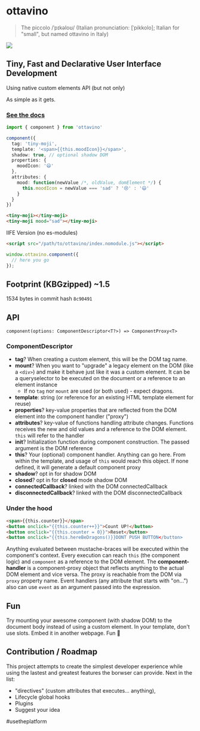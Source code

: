 # ottavino
> The piccolo /ˈpɪkəloʊ/ (Italian pronunciation: [ˈpikkolo]; Italian for "small", but named ottavino in Italy)

![](https://user-images.githubusercontent.com/1084459/57871139-55c10100-7811-11e9-8499-cbb4cfafb315.png)

## Tiny, Fast and Declarative User Interface Development
Using native custom elements API (but not only)

As simple as it gets.

### [See the docs](/docs/gloals.html)

```typescript
import { component } from 'ottavino'

component({
  tag: 'tiny-moji',
  template: '<span>{{this.moodIcon}}</span>',
  shadow: true, // optional shadow DOM
  properties: {
    moodIcon: '😃'
  },
  attributes: {
    mood: function(newValue /*, oldValue, domElement */) {
      this.moodIcon = newValue === 'sad' ? '😢' : '😃'
    }
  }
})
```
```html
<tiny-moji></tiny-moji>
<tiny-moji mood="sad"></tiny-moji>
```

IIFE Version (no es-modules)
```html
<script src="/path/to/ottavino/index.nomodule.js"></script>
```
```javascript
window.ottavino.component({
  // here you go
});
```

## Footprint (KBGzipped) ~1.5
1534 bytes in commit hash `8c90491`

## API
`component(options: ComponentDescriptor<T?>) => ComponentProxy<T>`

### ComponentDescriptor<T>
- **tag**? When creating a custom element, this will be the DOM tag name.
- **mount**? When you want to "upgrade" a legacy element on the DOM (like a `<div>`) and make it behave just like it was a custom element. It can be a queryselector to be executed on the document or a reference to an element instance
  - If no `tag` nor `mount` are used (or both used) - expect dragons.
- **template**: string (or reference for an existing HTML template element for reuse)
- **properties**? key-value properties that are reflected from the DOM element into the component handler ("proxy")
- **attributes**? key-value of functions handling attribute changes. Functions receives the new and old values and a reference to the DOM element. `this` will refer to the handler
- **init**? Initialization function during component construction. The passed argument is the DOM reference
- **this**? Your (optional) component handler. Anything can go here. From within the template, and usage of `this` would reach this object. If none defined, it will generate a default component proxy
- **shadow**? opt in for shadow DOM
- **closed**? opt in for **closed** mode shadow DOM
- **connectedCallback**? linked with the DOM connectedCallback
- **disconnectedCallback**? linked with the DOM disconnectedCallback

### Under the hood
```html
<span>{{this.counter}}</span>
<button onclick="{{this.counter++}}">Count UP!</button>
<button onclick="{{this.counter = 0}}">Reset</button>
<button onclick="{{this.hereBeDragons()}}DONT PUSH BUTTON</button>
```
Anything evaluated between mustache-braces will be executed within the component's context.
Every execution can reach `this` (the component logic) and `component` as a reference to the DOM element.
The **component-handler** is a component-proxy object that reflects anything to the actual DOM element and vice versa. The proxy is reachable from the DOM via `proxy` property name.
Event handlers (any attribute that starts with "on...") also can use `event` as an argument passed into the expression.

## Fun
Try mounting your awesome component (with shadow DOM) to the document body instead of using a custom element. In your template, don't use slots. Embed it in another webpage. Fun :unicorn:

## Contribution / Roadmap
This project attempts to create the simplest developer experience while using the lastest and greatest features the borwser can provide.
Next in the list:
- "directives" (custom attributes that executes... anything),
- Lifecycle global hooks
- Plugins
- Suggest your idea


#usetheplatform
